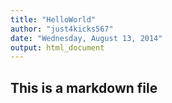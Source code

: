 ```yaml
---
title: "HelloWorld"
author: "just4kicks567"
date: "Wednesday, August 13, 2014"
output: html_document
---
```

## This is a markdown file